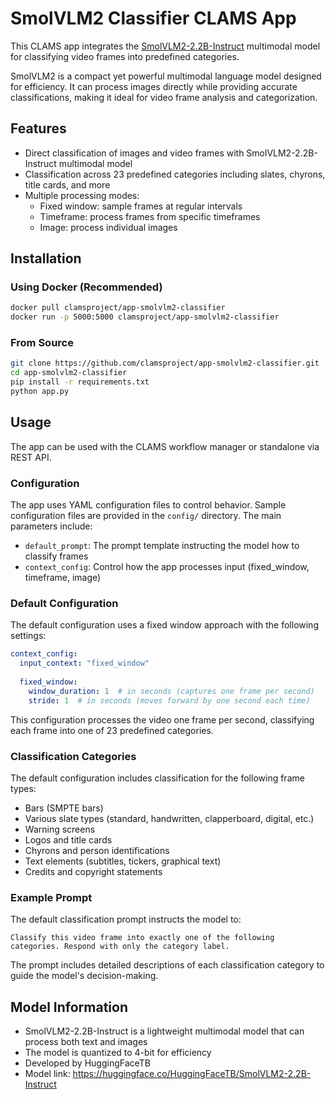# SmolVLM2 Classifier CLAMS App

This CLAMS app integrates the [SmolVLM2-2.2B-Instruct](https://huggingface.co/HuggingFaceTB/SmolVLM2-2.2B-Instruct) multimodal model for classifying video frames into predefined categories. 

SmolVLM2 is a compact yet powerful multimodal language model designed for efficiency. It can process images directly while providing accurate classifications, making it ideal for video frame analysis and categorization.

## Features

- Direct classification of images and video frames with SmolVLM2-2.2B-Instruct multimodal model
- Classification across 23 predefined categories including slates, chyrons, title cards, and more
- Multiple processing modes:
  - Fixed window: sample frames at regular intervals
  - Timeframe: process frames from specific timeframes
  - Image: process individual images

## Installation

### Using Docker (Recommended)

```bash
docker pull clamsproject/app-smolvlm2-classifier
docker run -p 5000:5000 clamsproject/app-smolvlm2-classifier
```

### From Source

```bash
git clone https://github.com/clamsproject/app-smolvlm2-classifier.git
cd app-smolvlm2-classifier
pip install -r requirements.txt
python app.py
```

## Usage

The app can be used with the CLAMS workflow manager or standalone via REST API.

### Configuration

The app uses YAML configuration files to control behavior. Sample configuration files are provided in the `config/` directory. The main parameters include:

- `default_prompt`: The prompt template instructing the model how to classify frames
- `context_config`: Control how the app processes input (fixed_window, timeframe, image)

### Default Configuration

The default configuration uses a fixed window approach with the following settings:

```yaml
context_config:
  input_context: "fixed_window"
  
  fixed_window:
    window_duration: 1  # in seconds (captures one frame per second)
    stride: 1  # in seconds (moves forward by one second each time)
```

This configuration processes the video one frame per second, classifying each frame into one of 23 predefined categories.

### Classification Categories

The default configuration includes classification for the following frame types:
- Bars (SMPTE bars)
- Various slate types (standard, handwritten, clapperboard, digital, etc.)
- Warning screens
- Logos and title cards
- Chyrons and person identifications
- Text elements (subtitles, tickers, graphical text)
- Credits and copyright statements

### Example Prompt

The default classification prompt instructs the model to:
```
Classify this video frame into exactly one of the following categories. Respond with only the category label.
```

The prompt includes detailed descriptions of each classification category to guide the model's decision-making.

## Model Information

- SmolVLM2-2.2B-Instruct is a lightweight multimodal model that can process both text and images
- The model is quantized to 4-bit for efficiency
- Developed by HuggingFaceTB
- Model link: https://huggingface.co/HuggingFaceTB/SmolVLM2-2.2B-Instruct
